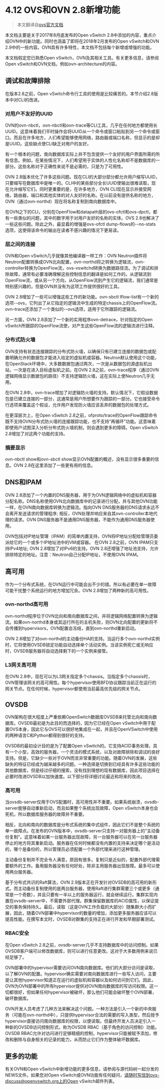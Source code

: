 # 4.12 OVS和OVN 2.8新增功能

> 本文翻译自[ovs官方文档](http://docs.openvswitch.org/en/latest/topics/ovn-news-2.8/)

本文档主要是关于2017年8月底发布的Open vSwitch 2.8中添加的内容，重点介绍OVN中的新功能。同时也涵盖了即将在2018年2月发布的Open vSwitch和OVN 2.9中的一些内容。OVN具有许多特性，本文档不包括每个新增或增强的功能。

本文档假定您已熟悉Open vSwitch，OVN及其相关工具。有关更多信息，请参阅Open vSwitch和OVN文档，例如ovn-architecture的内容。

## 调试和故障排除

在版本2.8之前，Open vSwitch命令行工具的使用是比较痛苦的。本节介绍2.8版本中对CLI的改进。

### 对用户不友好的UUID

OVN的ovn-nbctl，ovn-nbctl和ovn-trace等CLI工具，几乎在任何地方都使用长UUID。这意味着我们平时操作会将UUID从一个命令或窗口粘贴到另一个命令或窗口。而且在许多地方，人们希望能够使用网络，路由器或端口名称，但显示的是却是UUID。这些缺点使CLI缺乏对用户的友好。

有一个根本的问题，南向数据库实际上并不包含提供一个友好的用户界面所需的所有信息。例如，在某些情况下，人们希望用于实体的人性化名称却不是数据库的一部分。这些名称对于正确性来说不是必需的，只是为了可用性。

OVN 2.8版本优化了许多这些问题。现在CLI的大部分部分都允许用户缩写UUID，只要缩写在数据库中是唯一的。CLI中的某些部分全长UUID使输出很难读取，现在允许缩写它们。同时更重要的是，在许多地方，OVN CLI现在显示并接受网络，路由器，端口和其他实体的对人友好的名称。在以前没有提供名称的地方，OVN（通过ovn-northd）现在将名称复制到南向数据库中。

在OVN之下的CLI，分别在OpenFlow和datapath层的ovs-ofctl和ovs-dpctl，都有一些类似的问题，其中的数字用于对用户友好的名称的实体。OVS 2.8也解决了一些这些问题。除此之外，最显着的增强是ovs-ofctl dump-flows的--no-stats选项，这使得该命令的输出在读者不感兴趣的情况下更易读。

### 层之间的连接

OVN和Open vSwitch几乎就像其他编译器一样工作：OVN Neutron插件将Neutron配置转换成OVN北向配置，ovn-northd将之转换为逻辑流，ovn-controller转换为OpenFlow流，ovs-vswitchd转换为数据路径流。为了调试和排除故障，通常有必要准确理解这些控制信息的翻译是如何工作的。从逻辑流到OpenFlow流，或从另一个方向，从OpenFlow流到产生它的逻辑流，我们通常是特别感兴趣的，但是OVN并没有为这项工作提供很好的工具。

OVN 2.8增加了一些可以增强这些工作的新功能。ovn-sbctl lflow-list有一个新的选项--ovs，它列出了从它指定的逻辑流中生成的特定chassis上的OpenFlow流。ovn-trace还添加了一个类似的--ovs选项，适用于它所跟踪的逻辑流。

另一方面，OVN 2.8添加了一个新的实用程序ovn-detrace，针对指定的Open vSwitch所跟踪的OpenFlow流使，对产生这些OpenFlow流的逻辑流进行注释。

### 分布式防火墙

OVN支持有状态连接跟踪的分布式防火墙，以确保只有已建立连接的数据包或配置明确允许的数据包才能进入给定的虚拟机或容器。Neutron默认使用这个功能，在OpenStack环境中，大多数数据包通过两次，一次是从数据包的源虚拟机出站，一次是在进入目标虚拟机之前。在OVN 2.8之前，ovn-trace程序（通过OVN逻辑网络显示数据包的路径）不支持逻辑防火墙，这在实际上使Neutron几乎无用。

在OVN 2.8中，ovn-trace增加了对逻辑防火墙的支持。默认情况下，它假设数据包是已建立连接的一部分，这通常是用户所想要作为跟踪的一部分。它也接受命令行选项来覆盖这个假设，允许用户发现防火墙应该丢弃的数据包的处理方式。

在更深层次上，在Open vSwitch 2.8之前，ofproto/trace的OpenFlow跟踪命令既不支持OVN分布式防火墙的连接跟踪功能，也不支持“再循环”功能。这意味着即使用户试图深入分析分布式防火墙机制，则会遇到更多的障碍。Open vSwitch 2.8增加了对这两个功能的支持。

### 摘要显示

ovn-nbctl show和ovn-sbctl show显示OVN配置的概述，没有显示很多重要的信息。OVN 2.8在这里添加了一些更有用的信息。

## DNS和IPAM

OVN 2.8添加了一个内置的DNS服务器，用于为OVN逻辑网络中的虚拟机和容器分配名称。DNS名称使用OVN北向数据库中的记录进行分配，并与其他OVN功能一样，在OVN南向数据库转换为逻辑流。指向OVN DNS服务器的DNS请求永远不会离开发送请求的管理程序; 相反，OVN处理并响应来自其ovn-controller本地代理的请求。OVN DNS服务器不是通用DNS服务器，不能作为通用DNS服务器使用。

OVN包括对IP地址管理（IPAM）的简单内置支持，OVN将IP地址分配给管理员委派给它的一个或多个IP地址池中的VM或容器。 在OVN 2.8之前，OVN IPAM只支持IPv4地址; OVN 2.8增加了对IPv6的支持。OVN 2.8还增强了地址池支持，允许排除特定的地址。注意：Neutron自己分配IP地址，不使用OVN IPAM。

## 高可用

作为一个分布式系统，在OVN运行中可能会出不少的错。所以有必要在单一故障可能干扰整个系统运行的地方增加冗余。OVN 2.8增加了两种新的高可用性。

### ovn-northd高可用

ovn-northd程序位于OVN北向和南向数据库之间，并将逻辑网络配置转换为逻辑流。如果ovn-northd本身或其运行所在的主机失败，则OVN北向配置的更新将不会传播到hypervisors，OVN配置会冻结，直到ovn-northd重新启动。

OVN 2.8增加了对ovn-northd的主动备份HA的支持。当运行多个ovn-northd实例时，它将使用OVSDB锁定功能自动选择单个活动实例。当该实例死亡或无响应时，OVSDB服务器将自动选择剩下的一个实例来接管。

### L3网关高可用

在OVN 2.8中，现在可以为L3网关指定多个chassis。当指定多个chassis时，OVN管理该网关的高可用性。每个hypervisor使用BFD协议跟踪当前正在运行的网关节点。在任何时候，hypervisor都使用当前最高优先级的网关节点。

## OVSDB

OVN架构在很大程度上严重依赖OpenSwitch数据库OVSDB来托管北向和南向数据库。OVSDB最初是为此目的而选择的，因为它已经在Open vSwitch中用于配置OVS本身，因此它与OVS可以很好地集成在一起，并且在OpenVSwitch中使用的两种语言C和Python都得到很好的支持。

OVSDB的最初设计目的是为了配置Open vSwitch的。它支持ACID事务处理，具有一个小型，高效的服务器，一个灵活的模式系统，以及对故障排除和调试的良好支持。但是，它缺少一些对于OVN而言非常重要的功能。随着OVN的发展，这些缺失的特征已经成为越来越多的问题。一种选择是切换到已经具有许多这些功能的其他数据库，但是经过仔细的搜索，没有找到理想的现有数据库，因此项目选择在必要时改进OVSDB以加快速度。以下部分将详细讨论最近和将来的改进。

### 高可用

当ovsdb-server仅用于OVS配置时，高可用性并不重要。如果系统崩溃，ovsdb-server能够自动重新启动，而且如果整个系统出现故障，Open vSwitch本身也会死机，所以数据库服务器的故障并不重要。

相反，北向和南向的数据库是分布式系统的集中式组件，因此它们不是整个系统的单一故障点。在发布的OVN版本中，ovsdb-server只支持一对服务器上的“主动备份复制”。这意味着如果一台服务器出现故障，另一台服务器可以在另一台服务器停止的地方将其重新启动。服务器在任何时候都没有内置的支持来决定哪个是活动的，哪个是备份的，所以管理员必须配置一个外部代理来进行这种管理。

主动备份复制并不完全令人满意，原因有很多。复制只是近似的，配置外部代理需要额外的工作。备用服务器没有任何好处，除非主用服务器出现故障。最多可以使用两台服务器。

基于分布式共识的Raft算法，OVN 2.9版本正在开发针对OVSDB的高可用的新形式。而主动备份复制使用的是两台服务器，使用Raft进行集群需要三个或更多（通常是一个奇数），并且只要有一半以上的服务器运行，就会继续运行。集群实现内置在ovsdb-server中，不需要外部代理。群集保留数据库的ACID属性，以保证提交的事务保持持久。最后，读取（这是OVN工作负载的大部分）随集群大小而扩展，因此，随着OVN部署中hypervisor的数量的增加，添加更多服务器应该可以提高性能。在撰写本文时，OVSDB对群集的支持正在进行开发和早期部署测试。

### RBAC安全

在Open vSwitch 2.8之前，ovsdb-server几乎不支持数据库中的访问控制。如果OVSDB客户端可以修改数据库，则可以进行任意更改。这对于大多数用例来说已经足够了。

OVN部署中的hypervisor需要访问OVN南向数据库。他们的大部分访问是读取，以了解OVN的配置。hypervisor确实需要对南向数据库进行一些写入访问，主要是让其他hypervisor知道正在运行的虚拟机和容器以及如何访问到它们。因此，OVN为OVN部署中的所有hypervisor提供对OVN南向数据库的写访问权限。这一切都很好，但如果任何hypervisor被破坏，那么他们可能会破坏整个OVN部署，破坏数据库。

OVN开发人员考虑了几种方法来解决这个问题。一种方法是引入一个新的中央服务（可能在ovn-northd中），只提供hypervisor合法的需要的写入类型，然后授予hypervisor直接访问南向数据库的权限，以便读取。但最终开发人员决定引入一种新的OVSDB访问控制形式，称为OVSDB RBAC（基于角色的访问控制）功能。OVSDB RBAC允许对访问进行足够精细的控制，hypervisor只能被赋予添加，修改和删除与自身相关的记录的能力，从而防止它们作为整体破坏数据库。

## 更多的功能

有关OVN和Open vSwitch中新增功能的更多信息，请参阅与源代码树一起分发的NEWS文件。如果您对Open vSwitch或OVN功能有任何疑问，请随时写信到ovs-discuss@openvswitch.org上的Open vSwitch邮件列表。